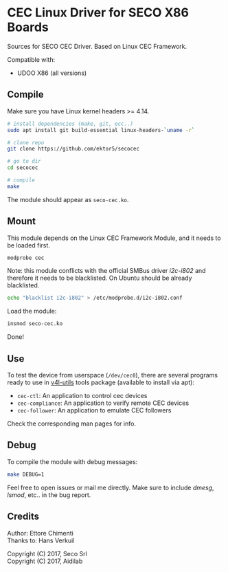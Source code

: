 # CEC Linux Driver for SECO X86 Boards

Sources for SECO CEC Driver. Based on Linux CEC Framework.

Compatible with:

* UDOO X86 (all versions)

## Compile

Make sure you have Linux kernel headers >= 4.14.

```bash
# install dependencies (make, git, ecc..)
sudo apt install git build-essential linux-headers-`uname -r`

# clone repo
git clone https://github.com/ektor5/secocec

# go to dir
cd secocec

# compile
make
```

The module should appear as `seco-cec.ko`.

## Mount

This module depends on the Linux CEC Framework Module, and it needs to be loaded first.

```bash
modprobe cec
```

Note: this module conflicts with the official SMBus driver *i2c-i802* and
therefore it needs to be blacklisted. On Ubuntu should be already blacklisted.

```bash
echo "blacklist i2c-i802" > /etc/modprobe.d/i2c-i802.conf
```

Load the module:

```bash
insmod seco-cec.ko
```

Done!

## Use

To test the device from userspace (`/dev/cec0`), there are several programs
ready to use in [v4l-utils][v4l-utils] tools package (available to install via
apt):

* `cec-ctl`: An application to control cec devices
* `cec-compliance`: An application to verify remote CEC devices
* `cec-follower`: An application to emulate CEC followers

Check the corresponding man pages for info.

[v4l-utils]: https://git.linuxtv.org/v4l-utils.git/

## Debug

To compile the module with debug messages:

``` bash
make DEBUG=1
```

Feel free to open issues or mail me directly. Make sure to include *dmesg*,
*lsmod*, etc.. in the bug report.

## Credits

Author: Ettore Chimenti  
Thanks to: Hans Verkuil

Copyright (C) 2017, Seco Srl  
Copyright (C) 2017, Aidilab

